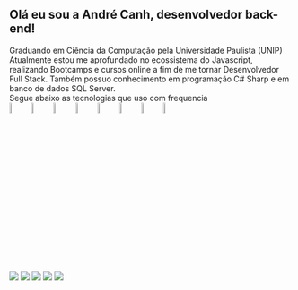 ## Olá eu sou a André Canh, desenvolvedor back-end!

Graduando em Ciência da Computação pela Universidade Paulista (UNIP)
Atualmente estou me aprofundado no ecossistema do Javascript, realizando Bootcamps e cursos online a fim de me tornar Desenvolvedor Full Stack. Também possuo conhecimento em programação C# Sharp e em banco de dados SQL Server.
</br>
Segue abaixo as tecnologias que uso com frequencia<br>
<code><img width="7%" src="https://www.vectorlogo.zone/logos/javascript/javascript-ar21.svg"></code>
<code><img width="7%" src="https://www.vectorlogo.zone/logos/nodejs/nodejs-horizontal.svg"></code>
<code><img width="7%" src="https://www.vectorlogo.zone/logos/reactjs/reactjs-ar21.svg"></code>
<code><img width="7%" src="https://www.vectorlogo.zone/logos/w3_html5/w3_html5-ar21.svg"></code>
<code><img width="7%" src="https://www.vectorlogo.zone/logos/w3_css/w3_css-ar21.svg"></code>
<code><img width="7%" src="https://www.vectorlogo.zone/logos/python/python-ar21.svg"></code>
<code><img width="7%" src="https://www.vectorlogo.zone/logos/git-scm/git-scm-ar21.svg"></code>
<code><img width="7%" src="https://www.vectorlogo.zone/logos/github/github-ar21.svg"></code>
</br> 
##
 
<div>
  <a href="https://www.linkedin.com/in/andre-canh/" target="_blank"><img src="https://img.shields.io/badge/LinkedIn-0077B5?style=for-the-badge&logo=linkedin&logoColor=white" target="_blank"></a>
  <a href="https://www.instagram.com/andrecanh/" target="_blank"><img src="https://img.shields.io/badge/Instagram-E4405F?style=for-the-badge&logo=instagram&logoColor=white" target="_blank"></a>
 <a href="https://www.facebook.com/andrecanh97/" target="_blank"><img src="https://img.shields.io/badge/Facebook-1877F2?style=for-the-badge&logo=facebook&logoColor=white" target="_blank"></a>
 <a href="https://www.youtube.com/c/backendbr" target="_blank"><img src="https://img.shields.io/badge/YouTube-FF0000?style=for-the-badge&logo=youtube&logoColor=white" target="_blank"></a>
  <a href = "mailto:luis.andre341@outlook.com"><img src="https://img.shields.io/badge/Microsoft_Outlook-0078D4?style=for-the-badge&logo=microsoft-outlook&logoColor=white"></a>
</div>

